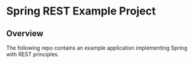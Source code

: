 # Spring REST Example Project

## Overview
The following repo contains an example application implementing Spring with REST principles.
